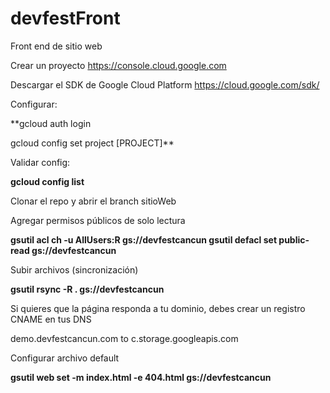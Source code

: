 
# devfestFront

Front end de sitio web



Crear un proyecto
https://console.cloud.google.com

Descargar el SDK de Google Cloud Platform
https://cloud.google.com/sdk/

Configurar:

  **gcloud auth login
  
  gcloud config set project [PROJECT]**

Validar config:

 **gcloud config list**


Clonar el repo y abrir el branch sitioWeb


Agregar permisos públicos de solo lectura

**gsutil acl ch -u AllUsers:R gs://devfestcancun 
gsutil defacl set public-read gs://devfestcancun**


Subir archivos (sincronización)

**gsutil rsync -R . gs://devfestcancun**



Si quieres que la página responda a tu dominio, debes crear un registro CNAME en tus DNS

demo.devfestcancun.com to c.storage.googleapis.com 


Configurar archivo default

**gsutil web set -m index.html -e 404.html gs://devfestcancun**
